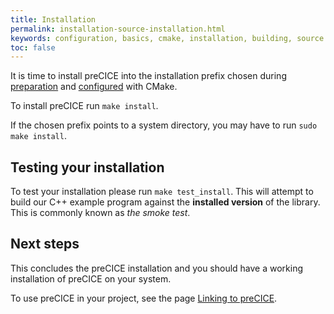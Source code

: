 ```yaml
---
title: Installation
permalink: installation-source-installation.html
keywords: configuration, basics, cmake, installation, building, source
toc: false
---
```


It is time to install preCICE into the installation prefix chosen during [preparation](installation-source-preparation#installation-prefix) and [configured](installation-source-configuration) with CMake.

To install preCICE run `make install`.

If the chosen prefix points to a system directory, you may have to run `sudo make install`.

## Testing your installation

To test your installation please run `make test_install`.
This will attempt to build our C++ example program against the **installed version** of the library.
This is commonly known as _the smoke test_.

## Next steps

This concludes the preCICE installation and you should have a working installation of preCICE on your system.

To use preCICE in your project, see the page [Linking to preCICE](installation-linking).
